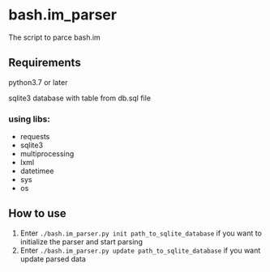 # bash.im_parser
The script to parce bash.im
## Requirements
python3.7 or later

sqlite3 database with table from db.sql file
### using libs:
  * requests
  * sqlite3
  * multiprocessing
  * lxml
  * datetimee
  * sys
  * os


## How to use


1) Enter ```./bash.im_parser.py init path_to_sqlite_database``` if you want to initialize the parser and start parsing
2) Enter ```./bash.im_parser.py update path_to_sqlite_database``` if you want update parsed data
